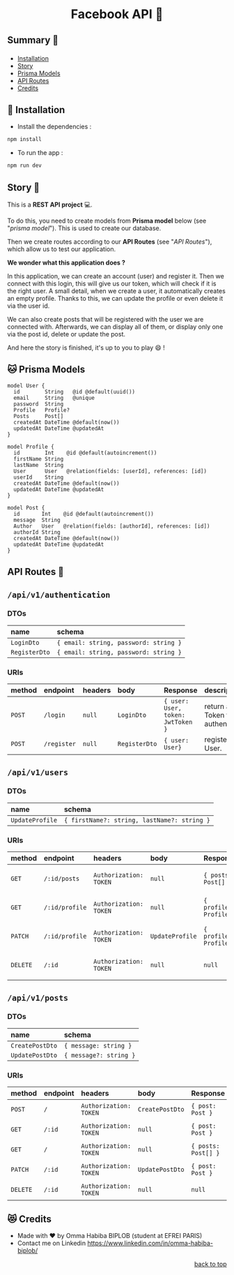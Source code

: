 <h1 align="center">
  Facebook API 🦄
</h1>

## <p>Summary 🦄</a>

* [Installation](#installation)
* [Story](#story)
* [Prisma Models](#prisma-models)
* [API Routes](#api)
* [Credits](#credits)

## <a name='installation'>🐨 Installation</a> 

* Install the dependencies :

```bash
npm install
```

 * To run the app :
```bash
npm run dev
```

## <a name='story'>Story 🦊</a>

This is a **REST API project** 💻.

To do this, you need to create models from **Prisma model** below (see "*prisma model*"). This is used to create our database.  

Then we create routes according to our **API Routes** (see "*API Routes*"), which allow us to test our application.

**We wonder what this application does ?**

In this application, we can create an account (user) and register it. Then we connect with this login, this will give us our token, which will check if it is the right user. 
A small detail, when we create a user, it automatically creates an empty profile. Thanks to this, we can update the profile or even delete it via the user id.

We can also create posts that will be registered with the user we are connected with. Afterwards, we can display all of them, or display only one via the post id, delete or update the post.

And here the story is finished, it's up to you to play 😄 !


## <a name='prisma-models'>🐱 Prisma Models</a>

```
model User {
  id        String   @id @default(uuid())
  email     String   @unique
  password  String
  Profile   Profile?
  Posts     Post[]
  createdAt DateTime @default(now())
  updatedAt DateTime @updatedAt
}

model Profile {
  id        Int    @id @default(autoincrement())
  firstName String
  lastName  String
  User      User   @relation(fields: [userId], references: [id])
  userId    String
  createdAt DateTime @default(now())
  updatedAt DateTime @updatedAt
}

model Post {
  id       Int    @id @default(autoincrement())
  message  String
  Author   User   @relation(fields: [authorId], references: [id])
  authorId String
  createdAt DateTime @default(now())
  updatedAt DateTime @updatedAt
}
```

## <a name='api'>API Routes 🐼</a>


## `/api/v1/authentication`
### DTOs
| name          | schema                               |
|:--------------|:-------------------------------------|
| `LoginDto`    |`{ email: string, password: string }` |
| `RegisterDto` |`{ email: string, password: string }` |

### URIs
| method | endpoint    | headers   | body         | Response                          | description                              |
|:-------|:------------|:----------|:-------------|:----------------------------------|:-----------------------------------------|
| `POST` | `/login`    | `null`    |`LoginDto`    | `{ user: User, token: JwtToken }` | return a JWT Token for authentication.   |
| `POST` | `/register` | `null`    |`RegisterDto` | `{ user: User}`                   | register a new User.                     |

## `/api/v1/users`

### DTOs
| name            | schema                                      |
|:----------------|:--------------------------------------------|
| `UpdateProfile` | `{ firstName?: string, lastName?: string }` |

### URIs
| method   | endpoint       | headers                | body            | Response               | description                    |
|:---------|:---------------|:-----------------------|:----------------|:-----------------------|:-------------------------------|
| `GET`    | `/:id/posts`   | `Authorization: TOKEN` | `null`          | `{ posts: Post[] }`    | return a list of User's posts. |
| `GET`    | `/:id/profile` | `Authorization: TOKEN` | `null`          | `{ profile: Profile }` | return a User's profile.       |
| `PATCH`  | `/:id/profile` | `Authorization: TOKEN` | `UpdateProfile` | `{ profile: Profile }` | update a User's profile.       |
| `DELETE` | `/:id`         | `Authorization: TOKEN` | `null`          | `null`                 | delete an user by it's id.     |

## `/api/v1/posts`

### DTOs
| name            | schema                  |
|:----------------|:------------------------|
| `CreatePostDto` | `{ message: string }`   |
| `UpdatePostDto` | `{ message?: string }`  |

### URIs
| method   | endpoint | headers                | body            | Response            | description            |
|:---------|:---------|:-----------------------|:----------------|:--------------------|:-----------------------|
| `POST`   | `/`      | `Authorization: TOKEN` | `CreatePostDto` | `{ post: Post }`    | create a new Post.     |
| `GET`    | `/:id`   | `Authorization: TOKEN` | `null`          | `{ post: Post }`    | return a Post.         |
| `GET`    | `/`      | `Authorization: TOKEN` | `null`          | `{ posts: Post[] }` | return a list of Post. |
| `PATCH`  | `/:id`   | `Authorization: TOKEN` | `UpdatePostDto` | `{ post: Post }`    | update a Post.         |
| `DELETE` | `/:id`   | `Authorization: TOKEN` | `null`          | `null`              | delete a Post.         |

## <a name='credits'>😻 Credits</a>

* Made with ❤ by Omma Habiba BIPLOB (student at EFREI PARIS)
* Contact me on Linkedin https://www.linkedin.com/in/omma-habiba-biplob/

<p align="right"><a href="#top">back to top</a></p>
